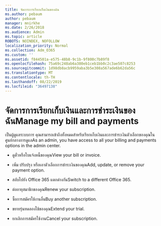 ```yaml
---
title: จัดการการเรียกเก็บเงินของฉัน
ms.author: pebaum
author: pebaum
manager: mnirkhe
ms.date: 2/26/2018
ms.audience: Admin
ms.topic: article
ROBOTS: NOINDEX, NOFOLLOW
localization_priority: Normal
ms.collection: Adm_O365
ms.custom: ''
ms.assetid: f844501a-e575-48b8-9c1b-9f800c7b89f8
ms.openlocfilehash: 75a69c248ab6a380eb1ceb1bb0c2c3ae507c8253
ms.sourcegitcommit: 1d98db8acb9959aba3b5e308a567ade6b62da56c
ms.translationtype: MT
ms.contentlocale: th-TH
ms.lasthandoff: 08/22/2019
ms.locfileid: "36497138"
---
```

# <a name="manage-my-bill-and-payments"></a><span data-ttu-id="50cb2-102">จัดการการเรียกเก็บเงินและการชำระเงินของฉัน</span><span class="sxs-lookup"><span data-stu-id="50cb2-102">Manage my bill and payments</span></span>

<span data-ttu-id="50cb2-103">เป็นผู้ดูแลระบบการ คุณสามารถเข้าถึงทั้งหมดสำหรับเรียกเก็บเงินและการชำระเงินตัวเลือกของคุณในศูนย์กลางการดูแล</span><span class="sxs-lookup"><span data-stu-id="50cb2-103">As an admin, you have access to all your billing and payments options in the admin center.</span></span>
  
- <span data-ttu-id="50cb2-104">ดูตั๋วหรือใบแจ้งหนี้ของคุณ</span><span class="sxs-lookup"><span data-stu-id="50cb2-104">View your bill or invoice.</span></span>
    
- <span data-ttu-id="50cb2-105">เพิ่ม ปรับปรุง หรือเอาตัวเลือกการชำระเงินของคุณ</span><span class="sxs-lookup"><span data-stu-id="50cb2-105">Add, update, or remove your payment option.</span></span>
    
- <span data-ttu-id="50cb2-106">สลับไปยัง Office 365 แตกต่างกัน</span><span class="sxs-lookup"><span data-stu-id="50cb2-106">Switch to a different Office 365.</span></span>
    
- <span data-ttu-id="50cb2-107">ต่ออายุสมาชิกของคุณ</span><span class="sxs-lookup"><span data-stu-id="50cb2-107">Renew your subscription.</span></span>
    
- <span data-ttu-id="50cb2-108">ซื้อการสมัครใช้งานอื่น</span><span class="sxs-lookup"><span data-stu-id="50cb2-108">Buy another subscription.</span></span>
    
- <span data-ttu-id="50cb2-109">ขยายรุ่นทดลองใช้ของคุณ</span><span class="sxs-lookup"><span data-stu-id="50cb2-109">Extend your trial.</span></span>
    
- <span data-ttu-id="50cb2-110">ยกเลิกการสมัครใช้งาน</span><span class="sxs-lookup"><span data-stu-id="50cb2-110">Cancel your subscription.</span></span>
    

